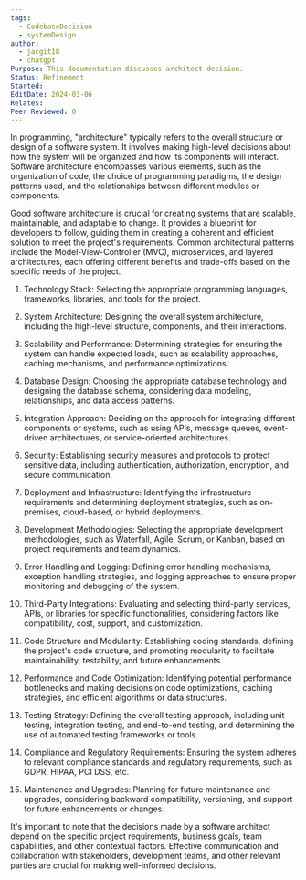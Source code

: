 ```yaml
---
tags:
  - CodebaseDecision
  - systemDesign
author:
  - jacgit18
  - chatgpt
Purpose: This documentation discusses architect decision.
Status: Refinement
Started: 
EditDate: 2024-03-06
Relates: 
Peer Reviewed: 0
---
```

In programming, "architecture" typically refers to the overall structure or design of a software system. It involves making high-level decisions about how the system will be organized and how its components will interact. Software architecture encompasses various elements, such as the organization of code, the choice of programming paradigms, the design patterns used, and the relationships between different modules or components.

Good software architecture is crucial for creating systems that are scalable, maintainable, and adaptable to change. It provides a blueprint for developers to follow, guiding them in creating a coherent and efficient solution to meet the project's requirements. Common architectural patterns include the Model-View-Controller (MVC), microservices, and layered architectures, each offering different benefits and trade-offs based on the specific needs of the project.


1. Technology Stack: Selecting the appropriate programming languages, frameworks, libraries, and tools for the project.

2. System Architecture: Designing the overall system architecture, including the high-level structure, components, and their interactions.

3. Scalability and Performance: Determining strategies for ensuring the system can handle expected loads, such as scalability approaches, caching mechanisms, and performance optimizations.

4. Database Design: Choosing the appropriate database technology and designing the database schema, considering data modeling, relationships, and data access patterns.

5. Integration Approach: Deciding on the approach for integrating different components or systems, such as using APIs, message queues, event-driven architectures, or service-oriented architectures.

6. Security: Establishing security measures and protocols to protect sensitive data, including authentication, authorization, encryption, and secure communication.

7. Deployment and Infrastructure: Identifying the infrastructure requirements and determining deployment strategies, such as on-premises, cloud-based, or hybrid deployments.

8. Development Methodologies: Selecting the appropriate development methodologies, such as Waterfall, Agile, Scrum, or Kanban, based on project requirements and team dynamics.

9. Error Handling and Logging: Defining error handling mechanisms, exception handling strategies, and logging approaches to ensure proper monitoring and debugging of the system.

10. Third-Party Integrations: Evaluating and selecting third-party services, APIs, or libraries for specific functionalities, considering factors like compatibility, cost, support, and customization.

11. Code Structure and Modularity: Establishing coding standards, defining the project's code structure, and promoting modularity to facilitate maintainability, testability, and future enhancements.

12. Performance and Code Optimization: Identifying potential performance bottlenecks and making decisions on code optimizations, caching strategies, and efficient algorithms or data structures.

13. Testing Strategy: Defining the overall testing approach, including unit testing, integration testing, and end-to-end testing, and determining the use of automated testing frameworks or tools.

14. Compliance and Regulatory Requirements: Ensuring the system adheres to relevant compliance standards and regulatory requirements, such as GDPR, HIPAA, PCI DSS, etc.

15. Maintenance and Upgrades: Planning for future maintenance and upgrades, considering backward compatibility, versioning, and support for future enhancements or changes.

It's important to note that the decisions made by a software architect depend on the specific project requirements, business goals, team capabilities, and other contextual factors. Effective communication and collaboration with stakeholders, development teams, and other relevant parties are crucial for making well-informed decisions.